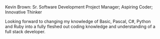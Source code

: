 Kevin Brown:
Sr. Software Development Project Manager; Aspiring Coder; Innovative Thinker

Looking forward to changing my knowledge of Basic, Pascal, C#, Python and Ruby into a fully fleshed out coding knowledge and understanding of a full stack developer.
